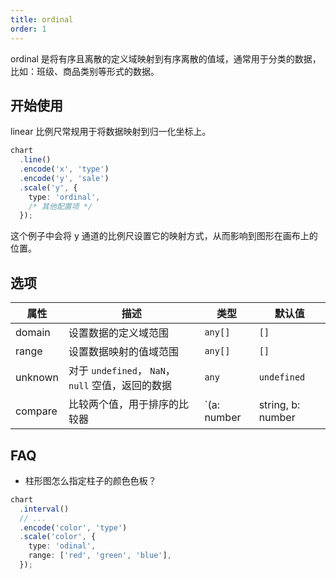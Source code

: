 ```yaml
---
title: ordinal
order: 1
---
```


ordinal 是将有序且离散的定义域映射到有序离散的值域，通常用于分类的数据，比如：班级、商品类别等形式的数据。

## 开始使用

linear 比例尺常规用于将数据映射到归一化坐标上。

```ts
chart
  .line()
  .encode('x', 'type')
  .encode('y', 'sale')
  .scale('y', {
    type: 'ordinal',
    /* 其他配置项 */
  });
```

这个例子中会将 y 通道的比例尺设置它的映射方式，从而影响到图形在画布上的位置。

## 选项

| 属性 | 描述 | 类型 | 默认值|
| -------------| ----------------------------------------------------------- | -----| -------|
| domain      | 设置数据的定义域范围                                            | `any[]` | `[]` |
| range       | 设置数据映射的值域范围                                           | `any[]` | `[]` |
| unknown     | 对于 `undefined`， `NaN`，`null` 空值，返回的数据                | `any` | `undefined` |
| compare     | 比较两个值，用于排序的比较器                                      | `(a: number | string, b: number | string) => number`      | `undefined` |

## FAQ

- 柱形图怎么指定柱子的颜色色板？

```ts
chart
  .interval()
  // ...
  .encode('color', 'type')
  .scale('color', {
    type: 'odinal',
    range: ['red', 'green', 'blue'],
  });
```
